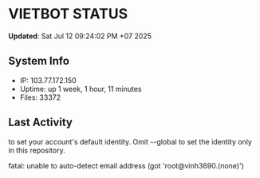 # VIETBOT STATUS
**Updated**: Sat Jul 12 09:24:02 PM +07 2025

## System Info
- IP: 103.77.172.150
- Uptime: up 1 week, 1 hour, 11 minutes
- Files: 33372

## Last Activity

to set your account's default identity.
Omit --global to set the identity only in this repository.

fatal: unable to auto-detect email address (got 'root@vinh3690.(none)')
